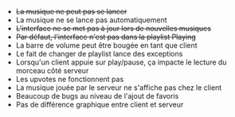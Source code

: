 * ~~La musique ne peut pas se lancer~~
* La musique ne se lance pas automatiquement
* ~~L'interface ne se met pas à jour lors de nouvelles musiques~~
* ~~Par défaut, l'interface n'est pas dans la playlist Playing~~
* La barre de volume peut être bougée en tant que client
* Le fait de changer de playlist lance des exceptions
* Lorsqu'un client appuie sur play/pause, ça impacte le lecture du morceau côté serveur
* Les upvotes ne fonctionnent pas
* La musique jouée par le serveur ne s'affiche pas chez le client
* Beaucoup de bugs au niveau de l'ajout de favoris
* Pas de différence graphique entre client et serveur
